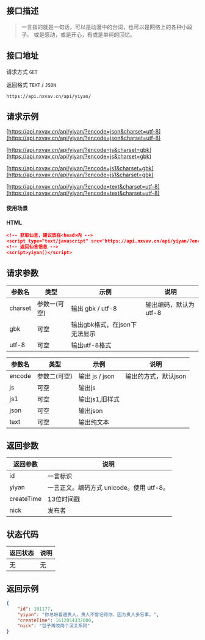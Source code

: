 ## 接口描述

> 一言指的就是一句话，可以是动漫中的台词，也可以是网络上的各种小段子。 或是感动，或是开心，有或是单纯的回忆。

## 接口地址

请求方式 `GET`

返回格式 `TEXT` / `JSON`

```API
https://api.nxvav.cn/api/yiyan/
```

## 请求示例

[https://api.nxvav.cn/api/yiyan/?encode=json&charset=utf-8](https://api.nxvav.cn/api/yiyan/?encode=json&charset=utf-8)

[https://api.nxvav.cn/api/yiyan/?encode=js&charset=gbk](https://api.nxvav.cn/api/yiyan/?encode=js&charset=gbk)

[https://api.nxvav.cn/api/yiyan/?encode=js1&charset=gbk](https://api.nxvav.cn/api/yiyan/?encode=js1&charset=gbk)

[https://api.nxvav.cn/api/yiyan/?encode=text&charset=utf-8](https://api.nxvav.cn/api/yiyan/?encode=text&charset=utf-8)

#### 使用场景

<!-- tabs:start -->

#### **HTML**

```json
<!-- 获取仙言，建议放在<head>内 -->
<script type="text/javascript" src="https://api.nxvav.cn/api/yiyan/?encode=js1&charset=utf-8"></script>
<!-- 返回仙言信息 -->
<script>yiyan()</script>
```

<!-- tabs:end -->

## 请求参数

| 参数名  | 类型 | 示例      | 说明                  |
| ------- | ---- | --------- | --------------------- |
| charset | 参数一(可空) | 输出 gbk / utf-8 | 输出编码，默认为utf-8 |
| gbk | 可空 | 输出gbk格式，在json下无法显示 | |
| utf-8 | 可空 | 输出utf-8格式 |  |

| 参数名  | 类型 | 示例      | 说明                  |
| ------- | ---- | --------- | --------------------- |
| encode  | 参数二(可空) | 输出 js / json   | 输出的方式，默认json              |
| js  | 可空 | 输出js   |               |
| js1  | 可空 | 输出js1,旧样式   |               |
| json  | 可空 | 输出json   |              |
| text  | 可空 | 输出纯文本   |              |

## 返回参数

| 返回参数 | 说明     |
| -------- | -------- |
| id       | 一言标识   |
| yiyan  | 一言正文。编码方式 unicode。使用 utf-8。 |
| createTime  | 13位时间戳 |
| nick  | 发布者 |

## 状态代码

| 返回状态 | 说明 |
| ------- | ---- |
| 无      | 无    |

## 返回示例

```json
{
    "id": 101177,
    "yiyan": "你总盼着遇贵人，贵人不曾记得你，因为贵人多忘事。",
    "createTime": 1612054332000,
    "nick": "包子再咬两个没关系阿"
}
```